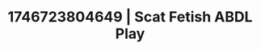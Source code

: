 ---
categories:
- Whispered desires
- Erotic focus
- AI-generated
- Naughty expression
- AI sensuality
- Gothic romance
- ASMR
- Cosplay
image: /assets/images/1746723804649.jpg
layout: post
seo:
  description: Featured content with exclusive ABDL Play, Scat Fetish. HD images available.
  keywords: ABDL Play, Scat Fetish
  og_image: /assets/images/1746723804649.jpg
  schema_type: VisualArtwork
tags:
- ABDL Play
- '#1746723804649'
- Scat Fetish
title: 1746723804649 | Scat Fetish ABDL Play
---